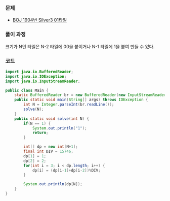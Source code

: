 ### 문제

- [BOJ 1904번 Silver3 01타일](https://www.acmicpc.net/problem/1904)

### 풀이 과정

크기가 N인 타일은 N-2 타일에 00을 붙이거나 N-1 타일에 1을 붙여 만들 수 있다.

### 코드

```java
import java.io.BufferedReader;
import java.io.IOException;
import java.io.InputStreamReader;

public class Main {
    static BufferedReader br = new BufferedReader(new InputStreamReader(System.in));
    public static void main(String[] args) throws IOException {
        int N = Integer.parseInt(br.readLine());
        solve(N);
    }
    public static void solve(int N) {
        if(N == 1) {
            System.out.println("1");
            return;
        }

        int[] dp = new int[N+1];
        final int DIV = 15746;
        dp[1] = 1;
        dp[2] = 2;
        for(int i = 3; i < dp.length; i++) {
            dp[i] = (dp[i-1]+dp[i-2])%DIV;
        }

        System.out.println(dp[N]);
    }
}

```

